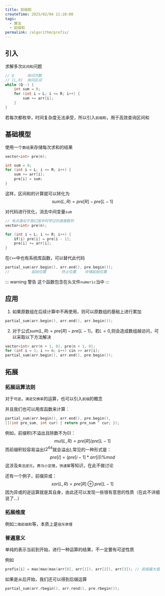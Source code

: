 ```yaml
---
title: 前缀和
createTime: 2025/02/04 11:28:00
tags:
  - 算法
  - 前缀和
permalink: /algorithm/prefix/
---
```


## 引入

求解多次`区间和`问题

```cpp
// Q      询问次数
// [L,R]  询问区间
while (Q--) {
    int sum = 0;      
    for (int i = L; i <= R; i++) {
        sum += arr[i];
    }
}
```

若每次都枚举，时间复杂度无法承受，所以引入`前缀和`，用于高效查询区间和

## 基础模型

使用一个`数组`来存储每次求和的结果

```cpp
vector<int> pre(n);

int sum = 0;
for (int i = L; i <= R; i++) {
    sum += arr[i];
    pre[i] = sum;
}
```

这样，区间和的计算就可以转化为
$$sum(L,R)=pre[R]-pre[L-1]$$

对代码进行优化，消去中间变量`sum`

```cpp
// 有点类似于我们高中时学过的递推数列
vector<int> pre(n);

for (int i = L; i <= R; i++) {
    if(i) pre[i] = pre[i - 1];
    pre[i] += arr[i];
}
```

在`C++`中也有系统库函数，可以替代此代码

```cpp
partial_sum(arr.begin(), arr.end(), pre.begin());
//          起始位置       终止位置    存储起始位置
```

::: warning 警告
这个函数包含在头文件`numeric`当中
:::

## 应用

1. 如果原数组在后续计算中不再使用，则可以原数组的基础上进行累加

```cpp
partial_sum(arr.begin(), arr.end(), arr.begin());
```

2. 对于公式$sum(L,R)=pre[R]-pre[L-1]$，若$L=0$,则会造成数组越访问，可以采取以下方法解决

```cpp
vector<int> arr(n + 1, 0), pre(n + 1, 0);
for (int i = 1; i <= n; i++) cin >> arr[i];
partial_sum(arr.begin(), arr.end(), pre.begin());
```

## 拓展

### 拓展运算法则

对于`可逆`，`满足交换率`的运算，也可以引入`前缀`的概念

并且我们也可以用库函数来计算：

```cpp
partial_sum(arr.begin(), arr.end(), pre.begin(),
[](int pre_sum, int cur) { return pre_sum ^ cur; });

```


例如，前缀积(不溢出且除数不为0)：
$$mul(L,R)=pre[R]/pre[L-1]$$
而前缀积较容易溢出($2^{64}$就会溢出),常见的一种形式是：
$$pre[i]=(pre[i-1]*arr[i]) \% mod$$
这涉及`乘法逆元`，`费马小定理`，`快速幂`等知识，在此不做讨论


还有一个例子，前缀异或：
$$xor(L,R)=pre[R] \oplus pre[L-1]$$
因为异或的逆运算就是其自身，由此还可以发现一些很有意思的性质（在此不详细说了...）


### 拓展维度

例如`二维前缀和`等，本质上是`容斥原理`

### 普遍意义

单纯的表示当前到开始，进行一种运算的结果，不一定要有可逆性质

例如
```cpp
prefix[i] = max(max(max(arr[0], arr[1]), arr[2]), arr[3]); // 前缀最大值
```

如果是从后开始，我们还可以得到后缀运算
```cpp
partial_sum(arr.rbegin(), arr.rend(), pre.rbegin());
```
